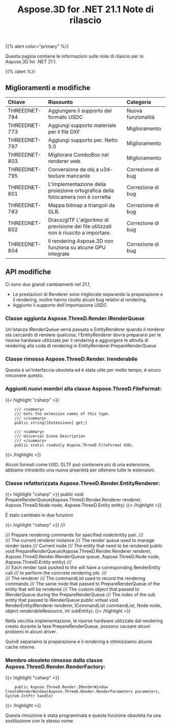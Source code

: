 ﻿---
title: Aspose.3D for .NET 21.1 Note di rilascio
type: docs
weight: 12
url: /it/net/aspose-3d-for-net-21-1-release-notes/
---
{{% alert color="primary" %}}

Questa pagina contiene le informazioni sulle note di rilascio per lo Aspose.3D for .NET 21.1.

{{% /alert %}}
## **Miglioramenti e modifiche**

|**Chiave**|**Riassunto**|**Categoria**|
|:- |:- |:- |
|THREEDNET-784 |Aggiungere il supporto del formato USDC|Nuova funzionalità|
|THREEDNET-773 |Aggiungi supporto materiale per il file DXF|Miglioramento|
|THREEDNET-797 |Aggiungi supporto per. Netto 5.0|Miglioramento|
|THREEDNET-803 |Migliorare ComboBox nel renderer web.|Miglioramento|
|THREEDNET-795 |Conversione da obj a u3d-texture mancante|Correzione di bug|
|THREEDNET-801 |L'implementazione della proiezione ortografica della fotocamera non è corretta|Correzione di bug|
|THREEDNET-783 |Mappa bitmap a triangoli da GLB.|Correzione di bug|
|THREEDNET-802 |Draco/glTF L'algoritmo di previsione dei file utilizzati non è riuscito a importare.|Correzione di bug|
|THREEDNET-804 |Il rendering Aspose.3D non funziona su alcune GPU integrate|Correzione di bug|



## API modifiche ##

Ci sono due grandi cambiamenti nel 21.1,

* Le prestazioni di Renderer sono migliorate separando la preparazione e il rendering, inoltre hanno risolto alcuni bug relativi al rendering.
* Aggiunto il supporto dell'importazione USDC

### Classe aggiunta Aspose.ThreeD.Render.IRenderQueue

Un'istanza IRenderQueue verrà passata a EntityRenderer quando il renderer sta cercando di rendere qualcosa, l'EntityRenderer dovrà prepararsi per le risorse hardware utilizzate per il rendering e aggiungere le attività di rendering alla coda di rendering in EntityRenderer.PrepareRenderQueue


### Classe rimossa Aspose.ThreeD.Render. Irenderabile

Questa è un'interfaccia obsoleta ed è stata utile per molto tempo, è sicuro rimuovere questo.


### Aggiunti nuovi membri alla classe Aspose.ThreeD.FileFormat:

{{< highlight "csharp" >}}

        /// <summary>
        /// Gets the extension names of this type.
        /// </summary>
        public string[]Extensions{ get;}

        /// <summary>
        /// Universal Scene Description
        /// </summary>
        public static readonly Aspose.ThreeD.FileFormat USD;
{{< /highlight >}}

Alcuni formati come USD, GLTF può contenere più di una estensione, abbiamo introdotto una nuova proprietà per ottenere tutte le estensioni.


### Classe refattorizzata Aspose.ThreeD.Render.EntityRenderer:

{{< highlight "csharp" >}}
        public void PrepareRenderQueue(Aspose.ThreeD.Render.Renderer renderer, Aspose.ThreeD.Node node, Aspose.ThreeD.Entity entity)
{{< /highlight >}}

È stato cambiato in due funzioni:

{{< highlight "csharp" >}}
        /// <summary>
        /// Prepare rendering commands for specified node/entity pair.
        /// </summary>
        /// <param name="renderer">The current renderer instance</param>
        /// <param name="queue">The render queue used to manage render tasks</param>
        /// <param name="node">Current node</param>
        /// <param name="entity">The entity that need to be rendered</param>
        public void PrepareRenderQueue(Aspose.ThreeD.Render.Renderer renderer, Aspose.ThreeD.Render.IRenderQueue queue, Aspose.ThreeD.Node node, Aspose.ThreeD.Entity entity)
        /// <summary>
        /// Each render task pushed to the <see cref="IRenderQueue"/> will have a corresponding RenderEntity call
        /// to perform the concrete rendering job.
        /// </summary>
        /// <param name="renderer">The renderer</param>
        /// <param name="commandList">The commandList used to record the rendering commands</param>
        /// <param name="node">The same node that passed to PrepareRenderQueue of the entity that will be rendered </param>
        /// <param name="renderableResource">The custom object that passed to IRenderQueue during the PrepareRenderQueue </param>
        /// <param name="subEntity">The index of the sub entity that passed to IRenderQueue</param>
        public virtual void RenderEntity(Renderer renderer, ICommandList commandList, Node node, object renderableResource, int subEntity);
{{< /highlight >}}

Nella vecchia implementazione, le risorse hardware utilizzate dal rendering creato durante la fase PrepareRenderQueue, possono causare alcuni problemi in alcuni driver.

Quindi separiamo la preparazione e il rendering e ottimizziamo alcune cache interne.


### Membro obsoleto rimosso dalla classe Aspose.ThreeD.Render.RenderFactory:


{{< highlight "csharp" >}}

        public Aspose.ThreeD.Render.IRenderWindow CreateRenderWindow(Aspose.ThreeD.Render.RenderParameters parameters, System.IntPtr handle)

{{< /highlight >}}

Questa rimozione è stata programmata e questa funzione obsoleta ha una sostituzione con lo stesso nome.

